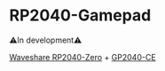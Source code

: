 # RP2040-Gamepad

⚠️In development⚠️

[Waveshare RP2040-Zero](https://www.waveshare.com/wiki/RP2040-Zero) + [GP2040-CE](https://github.com/OpenStickCommunity/GP2040-CE)

